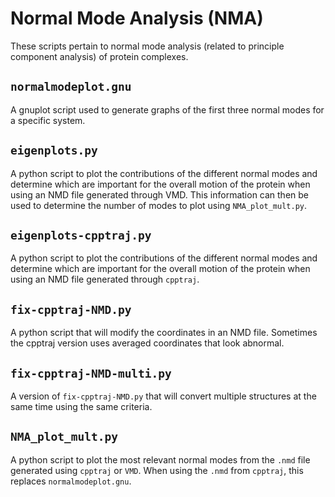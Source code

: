 # Normal Mode Analysis (NMA)
These scripts pertain to normal mode analysis (related to principle component
analysis) of protein complexes.


## `normalmodeplot.gnu`
A gnuplot script used to generate graphs of the first three normal modes for a
specific system.

## `eigenplots.py`
A python script to plot the contributions of the different normal modes and
determine which are important for the overall motion of the protein when using
an NMD file generated through VMD.
This information can then be used to determine the number of modes to plot
using `NMA_plot_mult.py`.

## `eigenplots-cpptraj.py`
A python script to plot the contributions of the different normal modes and
determine which are important for the overall motion of the protein when using
an NMD file generated through `cpptraj`.

## `fix-cpptraj-NMD.py`
A python script that will modify the coordinates in an NMD file.
Sometimes the cpptraj version uses averaged coordinates that look abnormal.

## `fix-cpptraj-NMD-multi.py`
A version of `fix-cpptraj-NMD.py` that will convert multiple structures at the
same time using the same criteria.

## `NMA_plot_mult.py`
A python script to plot the most relevant normal modes from the `.nmd` file
generated using `cpptraj` or `VMD`.
When using the `.nmd` from `cpptraj`, this replaces `normalmodeplot.gnu`.
